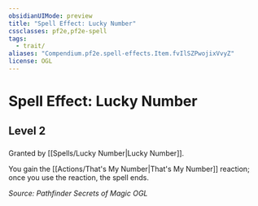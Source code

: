 ```yaml
---
obsidianUIMode: preview
title: "Spell Effect: Lucky Number"
cssclasses: pf2e,pf2e-spell
tags:
  - trait/
aliases: "Compendium.pf2e.spell-effects.Item.fvIlSZPwojixVvyZ"
license: OGL
---
```

# Spell Effect: Lucky Number
## Level 2
### 






Granted by [[Spells/Lucky Number|Lucky Number]].

You gain the [[Actions/That's My Number|That's My Number]] reaction; once you use the reaction, the spell ends.

*Source: Pathfinder Secrets of Magic*
*OGL*